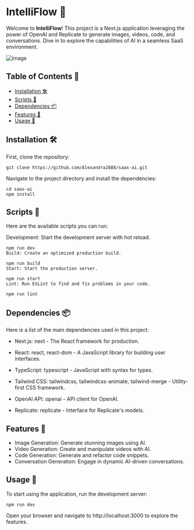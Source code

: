 # IntelliFlow 🚀

Welcome to **IntelliFlow**! This project is a Next.js application leveraging the power of OpenAI and Replicate to generate images, videos, code, and conversations. Dive in to explore the capabilities of AI in a seamless SaaS environment.

![image](https://github.com/Alexandra2888/IntelliFlow/assets/76844097/f882a4e1-5327-4403-afc2-1b6812abef0d)


## Table of Contents 📑

- [Installation 🛠️](#installation-%F0%9F%9B%A0%EF%B8%8F)
- [Scripts 📜](#scripts-%F0%9F%93%9C)
- [Dependencies 📦](#dependencies-%F0%9F%93%A6)
- [Features 🌟](#features-%F0%9F%8C%9F)
- [Usage 📖](#usage-%F0%9F%93%96)

## Installation 🛠️

First, clone the repository:


```git clone https://github.com/Alexandra2888/saas-ai.git```

Navigate to the project directory and install the dependencies:

```
cd saas-ai
npm install
```

## Scripts 📜
Here are the available scripts you can run:

Development: Start the development server with hot reload.

```
npm run dev
Build: Create an optimized production build.
```

```
npm run build
Start: Start the production server.
```

```
npm run start
Lint: Run ESLint to find and fix problems in your code.
```

```
npm run lint
```


## Dependencies 📦
Here is a list of the main dependencies used in this project:

- Next.js: next - The React framework for production.
  
- React: react, react-dom - A JavaScript library for building user interfaces.
  
- TypeScript: typescript - JavaScript with syntax for types.
  
- Tailwind CSS: tailwindcss, tailwindcss-animate, tailwind-merge - Utility-first CSS framework.

- OpenAI API: openai - API client for OpenAI.
  
- Replicate: replicate - Interface for Replicate's models.

## Features 🌟

- Image Generation: Generate stunning images using AI.
- Video Generation: Create and manipulate videos with AI.
- Code Generation: Generate and refactor code snippets.
- Conversation Generation: Engage in dynamic AI-driven conversations.

## Usage 📖
To start using the application, run the development server:

```
npm run dev
```

Open your browser and navigate to http://localhost:3000 to explore the features.

